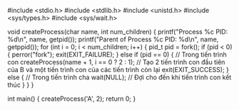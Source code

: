 #include <stdio.h>
#include <stdlib.h>
#include <unistd.h>
#include <sys/types.h>
#include <sys/wait.h>

void createProcess(char name, int num_children) {
    printf("Process %c PID: %d\n", name, getpid());
    printf("Parent of Process %c PID: %d\n", name, getppid());
	for (int i = 0; i < num_children; i++) {
        pid_t pid = fork();
        if (pid < 0) {
            perror("fork");
            exit(EXIT_FAILURE);
        } else if (pid == 0) {
            // Trong tiến trình con
            createProcess(name + 1, i == 0 ? 2 : 1); // Tạo 2 tiến trình con đầu tiên của B và một tiến trình con của các tiến trình còn lại
            exit(EXIT_SUCCESS);
        } else {
            // Trong tiến trình cha
            wait(NULL); // Đợi cho đến khi tiến trình con kết thúc
        }
    }
}

int main() {
    createProcess('A', 2);
    return 0;
}
